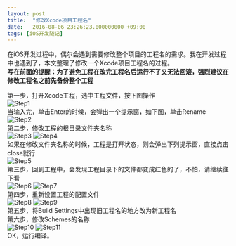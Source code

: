 ```yaml
---
layout: post
title:  "修改Xcode项目工程名"
date:   2016-08-06 23:26:23.000000000 +09:00
tags: [iOS开发随记]
---    
```

在iOS开发过程中，偶尔会遇到需要修改整个项目的工程名的需求。我在开发过程中也遇到了，本文整理了修改一个Xcode项目工程名的过程。    
**写在前面的提醒：为了避免工程在改完工程名后运行不了又无法回滚，强烈建议在修改工程名之前先备份整个工程**

第一步，打开Xcode工程，选中工程文件，按下图操作    
![Step1][image-1]    
当输入完，单击Enter的时候，会弹出一个提示窗，如下图，单击Rename    
![Step2][image-2]    
第二步，修改工程的根目录文件夹名称    
![Step3][image-3]
![Step4][image-4]    
如果在修改文件夹名称的时候，工程是打开状态，则会弹出下列提示窗，直接点击close就行    
![Step5][image-5]    
第三步，回到工程中，会发现工程目录下的文件都变成红色的了，不怕，请继续往下看    
![Step6][image-6]
![Step7][image-7]    
第四步，重新设置工程的配置文件    
![Step8][image-8]
![Step9][image-9]    
第五步，将Build Settings中出现旧工程名的地方改为新工程名    
第六步，修改Schemes的名称    
![Step10][image-10]
![Step11][image-11]    
OK，运行编译。

[image-1]:	%7B%7Bsite.domain%7D%7Dimages/article_images/2016-08-06-%E4%BF%AE%E6%94%B9Xcode%E5%B7%A5%E7%A8%8B%E5%90%8D01.png
[image-2]:	%7B%7Bsite.domain%7D%7D/images/article_images/2016-08-06-%E4%BF%AE%E6%94%B9Xcode%E5%B7%A5%E7%A8%8B%E5%90%8D02.png
[image-3]:	%7B%7Bsite.domain%7D%7D/images/article_images/2016-08-06-%E4%BF%AE%E6%94%B9Xcode%E5%B7%A5%E7%A8%8B%E5%90%8D03.png
[image-4]:	%7B%7Bsite.domain%7D%7D/images/article_images/2016-08-06-%E4%BF%AE%E6%94%B9Xcode%E5%B7%A5%E7%A8%8B%E5%90%8D04.png
[image-5]:	%7B%7Bsite.domain%7D%7D/images/article_images/2016-08-06-%E4%BF%AE%E6%94%B9Xcode%E5%B7%A5%E7%A8%8B%E5%90%8D05.png
[image-6]:	%7B%7Bsite.domain%7D%7D/images/article_images/2016-08-06-%E4%BF%AE%E6%94%B9Xcode%E5%B7%A5%E7%A8%8B%E5%90%8D06.png
[image-7]:	%7B%7Bsite.domain%7D%7D/images/article_images/2016-08-06-%E4%BF%AE%E6%94%B9Xcode%E5%B7%A5%E7%A8%8B%E5%90%8D07.png
[image-8]:	%7B%7Bsite.domain%7D%7D/images/article_images/2016-08-06-%E4%BF%AE%E6%94%B9Xcode%E5%B7%A5%E7%A8%8B%E5%90%8D08.png
[image-9]:	%7B%7Bsite.domain%7D%7D/images/article_images/2016-08-06-%E4%BF%AE%E6%94%B9Xcode%E5%B7%A5%E7%A8%8B%E5%90%8D09.png
[image-10]:	%7B%7Bsite.domain%7D%7D/images/article_images/2016-08-06-%E4%BF%AE%E6%94%B9Xcode%E5%B7%A5%E7%A8%8B%E5%90%8D10.png
[image-11]:	%7B%7Bsite.domain%7D%7D/images/article_images/2016-08-06-%E4%BF%AE%E6%94%B9Xcode%E5%B7%A5%E7%A8%8B%E5%90%8D11.png

